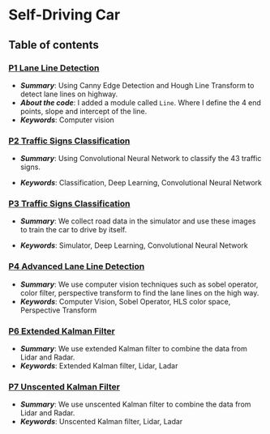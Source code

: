 # Self-Driving Car
## Table of contents
### [P1 Lane Line Detection](https://github.com/LiyuanLacfo/SelfDrivingCarProject/tree/master/P1_DetectLane)
- ***Summary***: Using Canny Edge Detection and Hough Line Transform to detect lane lines on highway.
- ***About the code***: I added a module called `Line`. Where I define the 4 end points, slope and intercept of the line.
- ***Keywords***: Computer vision

### [P2 Traffic Signs Classification](https://github.com/LiyuanLacfo/SelfDrivingCarProject/tree/master/P2_TrafficSign)
- ***Summary***: Using Convolutional Neural Network to classify the 43 traffic signs.

- ***Keywords***: Classification, Deep Learning, Convolutional Neural Network

### [P3 Traffic Signs Classification](https://github.com/LiyuanLacfo/SelfDrivingCarProject/tree/master/P3_BahaviorClone)
- ***Summary***: We collect road data in the simulator and use these images to train the car to drive by itself.

- ***Keywords***: Simulator, Deep Learning, Convolutional Neural Network

### [P4 Advanced Lane Line Detection](https://github.com/LiyuanLacfo/SelfDrivingCarProject/tree/master/P4_AdvancedDetectionLine)
- ***Summary***: We use computer vision techniques such as sobel operator, color filter, perspective transform to find the lane lines on the high way.
- ***Keywords***: Computer Vision, Sobel Operator, HLS color space, Perspective Transform
### [P6 Extended Kalman Filter](https://github.com/LiyuanLacfo/SelfDrivingCarProject/tree/master/P6_ExtendedKalmanFilter)
- ***Summary***: We use extended Kalman filter to combine the data from Lidar and Radar.
- ***Keywords***: Extended Kalman filter, Lidar, Ladar

### [P7 Unscented Kalman Filter](https://github.com/LiyuanLacfo/SelfDrivingCarProject/tree/master/P7_UnscentedKalmanFilter)
- ***Summary***: We use unscented Kalman filter to combine the data from Lidar and Radar.
- ***Keywords***: Unscented Kalman filter, Lidar, Ladar

